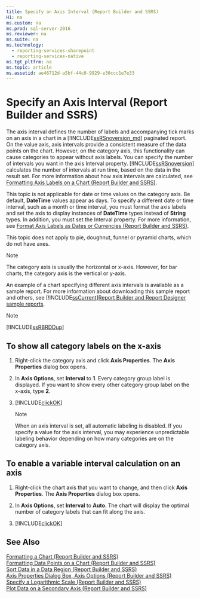 ```yaml
---
title: Specify an Axis Interval (Report Builder and SSRS)
H1: na
ms.custom: na
ms.prod: sql-server-2016
ms.reviewer: na
ms.suite: na
ms.technology: 
  - reporting-services-sharepoint
  - reporting-services-native
ms.tgt_pltfrm: na
ms.topic: article
ms.assetid: ae46712d-a5bf-44c0-9929-e30ccc1e7e33
---
```

# Specify an Axis Interval (Report Builder and SSRS)
  The axis interval defines the number of labels and accompanying tick marks on an axis in a chart in a [!INCLUDE[ssRSnoversion_md](../../Token/Other/ssRSnoversion_md.md)] paginated report. On the value axis, axis intervals provide a consistent measure of the data points on the chart. However, on the category axis, this functionality can cause categories to appear without axis labels. You can specify the number of intervals you want in the axis Interval property. [!INCLUDE[ssRSnoversion](../../Token/Other/ssRSnoversion_md.md)] calculates the number of intervals at run time, based on the data in the result set. For more information about how axis intervals are calculated, see [Formatting Axis Labels on a Chart &#40;Report Builder and SSRS&#41;](../../Topics/TopicNameContainA/Formatting-Axis-Labels-on-a-Chart--Report-Builder-and-SSRS-.md).  
  
 This topic is not applicable for date or time values on the category axis. Be default, **DateTime** values appear as days. To specify a different date or time interval, such as a month or time interval, you must format the axis labels and set the axis to display instances of **DateTime** types instead of **String** types. In addition, you must set the Interval property. For more information, see [Format Axis Labels as Dates or Currencies &#40;Report Builder and SSRS&#41;](../../Topics/TopicNameNotContainA/Format-Axis-Labels-as-Dates-or-Currencies--Report-Builder-and-SSRS-.md).  
  
 This topic does not apply to pie, doughnut, funnel or pyramid charts, which do not have axes.  
  
> [!NOTE]  
>  The category axis is usually the horizontal or x\-axis. However, for bar charts, the category axis is the vertical or y\-axis.  
  
 An example of a chart specifying different axis intervals is available as a sample report. For more information about downloading this sample report and others, see [!INCLUDE[ssCurrent](../../Token/Other/ssCurrent_md.md)][Report Builder and Report Designer sample reports](http://go.microsoft.com/fwlink/?LinkId=198283).  
  
> [!NOTE]  
>  [!INCLUDE[ssRBRDDup](../../Token/Other/ssRBRDDup_md.md)]  
  
## To show all category labels on the x\-axis  
  
1.  Right\-click the category axis and click **Axis Properties**. The **Axis Properties** dialog box opens.  
  
2.  In **Axis Options**, set **Interval** to **1**. Every category group label is displayed. If you want to show every other category group label on the x\-axis, type **2**.  
  
3.  [!INCLUDE[clickOK](../../Token/Other/clickOK_md.md)]  
  
    > [!NOTE]  
    >  When an axis interval is set, all automatic labeling is disabled. If you specify a value for the axis interval, you may experience unpredictable labeling behavior depending on how many categories are on the category axis.  
  
## To enable a variable interval calculation on an axis  
  
1.  Right\-click the chart axis that you want to change, and then click **Axis Properties**. The **Axis Properties** dialog box opens.  
  
2.  In **Axis Options**, set **Interval** to **Auto**. The chart will display the optimal number of category labels that can fit along the axis.  
  
3.  [!INCLUDE[clickOK](../../Token/Other/clickOK_md.md)]  
  
## See Also  
 [Formatting a Chart &#40;Report Builder and SSRS&#41;](../../Topics/TopicNameContainA/Formatting-a-Chart--Report-Builder-and-SSRS-.md)   
 [Formatting Data Points on a Chart &#40;Report Builder and SSRS&#41;](../../Topics/TopicNameContainA/Formatting-Data-Points-on-a-Chart--Report-Builder-and-SSRS-.md)   
 [Sort Data in a Data Region &#40;Report Builder and SSRS&#41;](../../Topics/TopicNameContainA/Sort-Data-in-a-Data-Region--Report-Builder-and-SSRS-.md)   
 [Axis Properties Dialog Box, Axis Options &#40;Report Builder and SSRS&#41;](../../Topics/TopicNameNotContainA/Axis-Properties-Dialog-Box--Axis-Options--Report-Builder-and-SSRS-.md)   
 [Specify a Logarithmic Scale &#40;Report Builder and SSRS&#41;](../../Topics/TopicNameContainA/Specify-a-Logarithmic-Scale--Report-Builder-and-SSRS-.md)   
 [Plot Data on a Secondary Axis &#40;Report Builder and SSRS&#41;](../../Topics/TopicNameContainA/Plot-Data-on-a-Secondary-Axis--Report-Builder-and-SSRS-.md)  
  
  